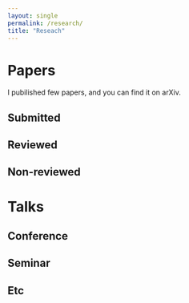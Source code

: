 ```yaml
---
layout: single
permalink: /research/
title: "Reseach"
---
```


# Papers

I pubilished few papers, and you can find it on arXiv.

## Submitted

## Reviewed



## Non-reviewed



# Talks

## Conference

## Seminar

## Etc
